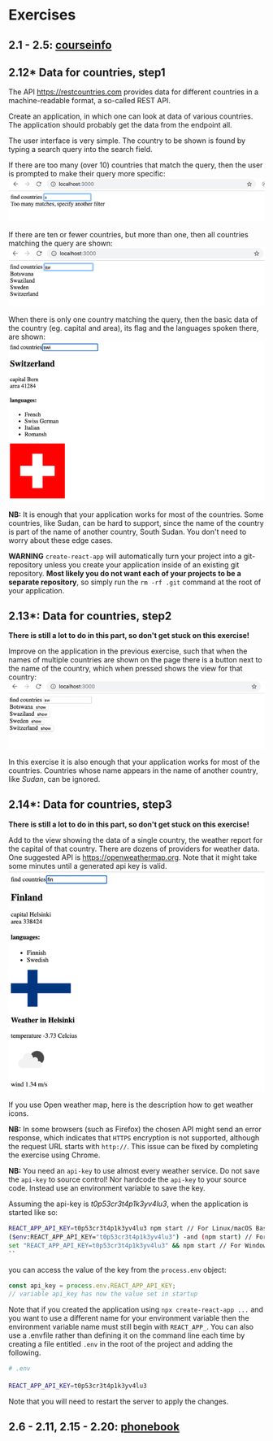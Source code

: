 # Exercises

## 2.1 - 2.5: [courseinfo](https://github.com/jokerinya/fsopen-part2/tree/main/courseinfo)

## 2.12\* Data for countries, step1

The API https://restcountries.com provides data for different countries in a machine-readable format, a so-called REST API.

Create an application, in which one can look at data of various countries. The application should probably get the data from the endpoint all.

The user interface is very simple. The country to be shown is found by typing a search query into the search field.

If there are too many (over 10) countries that match the query, then the user is prompted to make their query more specific:  
![Query](./readmeimg/19b1.png)

If there are ten or fewer countries, but more than one, then all countries matching the query are shown:  
![Result](./readmeimg/19b2.png)

When there is only one country matching the query, then the basic data of the country (eg. capital and area), its flag and the languages spoken there, are shown:  
![Country](./readmeimg/19c3.png)

**NB:** It is enough that your application works for most of the countries. Some countries, like Sudan, can be hard to support, since the name of the country is part of the name of another country,
South Sudan. You don't need to worry about these edge cases.

**WARNING** `create-react-app` will automatically turn your project into a git-repository unless you create your application inside of an existing git repository. **Most likely you do not want each of
your projects to be a separate repository**, so simply run the `rm -rf .git` command at the root of your application.

## 2.13\*: Data for countries, step2

**There is still a lot to do in this part, so don't get stuck on this exercise!**

Improve on the application in the previous exercise, such that when the names of multiple countries are shown on the page there is a button next to the name of the country, which when pressed shows
the view for that country:  
![The View](./readmeimg/19b4.png)

In this exercise it is also enough that your application works for most of the countries. Countries whose name appears in the name of another country, like _Sudan_, can be ignored.

## 2.14\*: Data for countries, step3

**There is still a lot to do in this part, so don't get stuck on this exercise!**

Add to the view showing the data of a single country, the weather report for the capital of that country. There are dozens of providers for weather data. One suggested API is
https://openweathermap.org. Note that it might take some minutes until a generated api key is valid.  
![Weather](./readmeimg/19x.png)

If you use Open weather map, here is the description how to get weather icons.

**NB:** In some browsers (such as Firefox) the chosen API might send an error response, which indicates that `HTTPS` encryption is not supported, although the request URL starts with `http://`. This
issue can be fixed by completing the exercise using Chrome.

**NB:** You need an `api-key` to use almost every weather service. Do not save the `api-key` to source control! Nor hardcode the `api-key` to your source code. Instead use an environment variable to
save the key.

Assuming the api-key is _t0p53cr3t4p1k3yv4lu3_, when the application is started like so:

```bash
REACT_APP_API_KEY=t0p53cr3t4p1k3yv4lu3 npm start // For Linux/macOS Bash
($env:REACT_APP_API_KEY="t0p53cr3t4p1k3yv4lu3") -and (npm start) // For Windows PowerShell
set "REACT_APP_API_KEY=t0p53cr3t4p1k3yv4lu3" && npm start // For Windows cmd.exe
``
```

you can access the value of the key from the `process.env` object:

```js
const api_key = process.env.REACT_APP_API_KEY;
// variable api_key has now the value set in startup
```

Note that if you created the application using `npx create-react-app ...` and you want to use a different name for your environment variable then the environment variable name must still begin with
`REACT_APP_`. You can also use a .envfile rather than defining it on the command line each time by creating a file entitled `.env` in the root of the project and adding the following.

```bash
# .env

REACT_APP_API_KEY=t0p53cr3t4p1k3yv4lu3
```

Note that you will need to restart the server to apply the changes.

## 2.6 - 2.11, 2.15 - 2.20: [phonebook](https://github.com/jokerinya/fsopen-part2/tree/main/phonebook)
